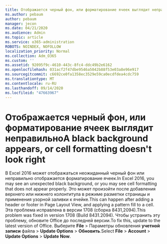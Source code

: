 ```yaml
---
title: Отображается черный фон, или форматирование ячеек выглядит неправильно
ms.author: pebaum
author: pebaum
manager: jecon
ms.date: 04/21/2020
ms.audience: Admin
ms.topic: article
ms.service: o365-administration
ROBOTS: NOINDEX, NOFOLLOW
localization_priority: Normal
ms.collection: Adm_O365
ms.custom: ''
ms.assetid: 92095f9c-4610-443c-8fc4-ddc49b2e6162
ms.openlocfilehash: 031acf2f47dbe9546a5042b88f53e03a8e96e917
ms.sourcegitcommit: c6692ce0fa1358ec3529e59ca0ecdfdea4cdc759
ms.translationtype: MT
ms.contentlocale: ru-RU
ms.lasthandoff: 09/14/2020
ms.locfileid: "47663967"
---
```

# <a name="a-black-background-appears-or-cell-formatting-doesnt-look-right"></a><span data-ttu-id="7d710-102">Отображается черный фон, или форматирование ячеек выглядит неправильно</span><span class="sxs-lookup"><span data-stu-id="7d710-102">A black background appears, or cell formatting doesn't look right</span></span>

<span data-ttu-id="7d710-103">В Excel 2016 может отображаться неожиданный черный фон или неправильно отображается форматирование ячеек.</span><span class="sxs-lookup"><span data-stu-id="7d710-103">In Excel 2016, you may see an unexpected black background, or you may see cell formatting that does not appear properly.</span></span> <span data-ttu-id="7d710-104">Это может произойти после добавления верхнего или нижнего колонтитула в режиме разметки страницы и применения узорной заливки к ячейке.</span><span class="sxs-lookup"><span data-stu-id="7d710-104">This can happen after adding a header or footer in Page Layout View, and applying a pattern fill to a cell.</span></span> <span data-ttu-id="7d710-105">Эта проблема исправлена в версии 1708 (сборка 8431,2094).</span><span class="sxs-lookup"><span data-stu-id="7d710-105">This problem was fixed in version 1708 (Build 8431.2094).</span></span> <span data-ttu-id="7d710-106">Чтобы устранить эту проблему, обновите Office до последней версии.</span><span class="sxs-lookup"><span data-stu-id="7d710-106">To fix this, update to the latest version of Office.</span></span> <span data-ttu-id="7d710-107">Выберите **File** \> Параметры обновления **учетной записи** файла \> **Update Options** \> **Обновить**.</span><span class="sxs-lookup"><span data-stu-id="7d710-107">Select **File** \> **Account** \> **Update Options** \> **Update Now**.</span></span>
  

